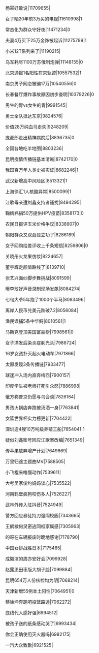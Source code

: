 杨幂好敢说|11709655|

女子晒20年前3万买的电视|11610998|1

常态化为群众守好夜|11471234|0

夫妻4万买下25万金饰被起诉|11275799|1

小米12T系列来了|11190215|

乌军耗尽1100万苏俄制炮弹|11148155|0

北京通报1名阳性在京轨迹|10557532|1

南京男子网恋被骗17万|10540556|0

长春餐厅爆炸事故原因初步查明|10379226|0

男生的胃vs女生的胃|9991545|

勇士全队抵达东京|9824576|

价值28万纯血马走失|9248209|

庞麦郎走出精神病院后|8836735|0

全国各地吃羊地图|8803236|

昆明疫情传播链基本清晰|8742170|0

我国百万年人类史被实证|8682246|1

武汉新增高中风险区|8513321|1

上海徐汇1人核酸异常|8500099|1

江歌母亲遭刘鑫支持者骚扰|8494295|

鞠婧祎捐50万提供HPV疫苗|8358173|0

农民日报评玉米价格争议|8338907|0

朝阳群众又双叒叕立功了|8286189|

女子网购给差评收上千条短信|8259806|0

关晓彤火龙果仿妆|8224657|

董宇辉走颜值路线了|8139710|

张艺兴面纱脚步舞挑战|8091599|

曝李玟好声音录制现场发飙|8084274|

七旬大爷5年跑了1000个半马|8083496|

离岸人民币兑美元跌破7.2|8056084|

渔民误捕5条中华鲟|8010561|1

马斯克登顶美国富豪榜|7998561|0

女子漂发后染炎症剃光头|7986724|

16岁女孩扑灭起火电动车|7971866|

太原发现3条传播链|7933477|

球迷冲入场内直奔梅西|7900157|

印度学生被老师打死引众怒|7886998|

俄方称普京仍愿与乌会谈|7826184|

男孩火锅店奔跑被汤洒一身|7763841|

女篮世界杯实力榜更新|7704422|

深圳造4艘10万吨级养殖工船|7654041|1

疑似刘鑫账号回应江歌案改编|7651349|

传苹果放弃增产计划|7649669|

万里归途主题曲MV|7588505|

小飞棍来咯慢动作|7539611|

大考吴家俊约妈妈谈心|7535522|

河南鹤壁疯狗咬伤多人|7526227|

武林外传入驻抖音|7524949|

警方回应暴徒持刀强闯校园|7343665|

王鹤棣何炅密逃同框家属感|7305963|

的哥在车辆报废时跪地感谢|7178790|

中国女排战胜日本|7175485|

成毅演的周亦安好会|7099928|

赵露思田枣版大胡子脸|7099884|

昆明654万人份核检均为阴|7068214|

天津新增55例本土阳性|7064951|0

蔡徐坤奔跑吧投篮路透|7062272|

底线代入感好强|6994512|

被孩子送的纸条感动哭了|6993434|

你会正确使用灭火器吗|6982175|

一汽大众致歉|6921525|

